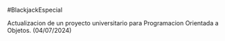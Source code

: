 #BlackjackEspecial

Actualizacion de un proyecto universitario para Programacion Orientada a Objetos. (04/07/2024)
